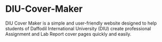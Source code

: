 # DIU-Cover-Maker
DIU Cover Maker is a simple and user-friendly website designed to help students of Daffodil International University (DIU) create professional Assignment and Lab Report cover pages quickly and easily.
